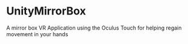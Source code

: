 # UnityMirrorBox
A mirror box VR Application using the Oculus Touch for helping regain movement in your hands
